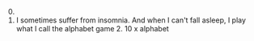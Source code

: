 0.
1. I sometimes suffer from insomnia. And when I can't fall asleep, I play what I call the alphabet game 2. 10 x alphabet  

